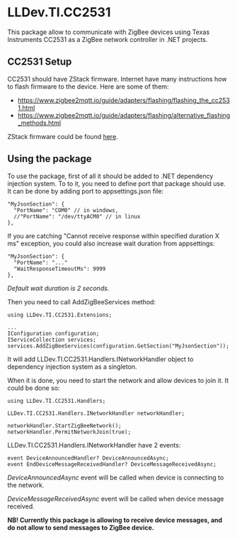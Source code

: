 # LLDev.TI.CC2531
This package allow to communicate with ZigBee devices using Texas Instruments CC2531 as a ZigBee network controller in .NET projects.

## CC2531 Setup
CC2531 should have ZStack firmware. Internet have many instructions how to flash firmware to the device. Here are some of them:
- https://www.zigbee2mqtt.io/guide/adapters/flashing/flashing_the_cc2531.html
- https://www.zigbee2mqtt.io/guide/adapters/flashing/alternative_flashing_methods.html

ZStack firmware could be found [here](https://github.com/Koenkk/Z-Stack-firmware).

## Using the package
To use the package, first of all it should be added to .NET dependency injection system. To to it, you need to define port that package should use. It can be done by adding port to appsettings.json file:

```
"MyJsonSection": {
  "PortName": "COM0" // in windows,
  //"PortName": "/dev/ttyACM0" // in linux
},
```

If you are catching "Cannot receive response within specified duration X ms" exception, you could also increase wait duration from appsettings:

```
"MyJsonSection": {
  "PortName": "..."
  "WaitResponseTimeoutMs": 9999
},
```

*Default wait duration is 2 seconds.*

Then you need to call AddZigBeeServices method:

```
using LLDev.TI.CC2531.Extensions;

...
IConfiguration configuration;
IServiceCollection services;
services.AddZigBeeServices(configuration.GetSection("MyJsonSection"));
```

It will add LLDev.TI.CC2531.Handlers.INetworkHandler object to dependency injection system as a singleton.

When it is done, you need to start the network and allow devices to join it. It could be done so:

```
using LLDev.TI.CC2531.Handlers;

LLDev.TI.CC2531.Handlers.INetworkHandler networkHandler;

networkHandler.StartZigBeeNetwork();
networkHandler.PermitNetworkJoin(true);
```

LLDev.TI.CC2531.Handlers.INetworkHandler have 2 events:

```
event DeviceAnnouncedHandler? DeviceAnnouncedAsync;
event EndDeviceMessageReceivedHandler? DeviceMessageReceivedAsync;
```

*DeviceAnnouncedAsync* event will be called when device is connecting to the network.

*DeviceMessageReceivedAsync* event will be called when device message received.

**NB! Currently this package is allowing to receive device messages, and do not allow to send messages to ZigBee device.**

